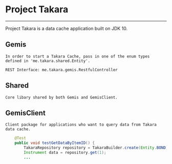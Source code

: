# Project Takara
- - - - 

Project Takara is a data cache application built on JDK 10.

## Gemis ##

    In order to start a Takara Cache, pass in one of the enum types defined in 'me.takara.shared.Entity'.
    
    REST Interface: me.takara.gemis.RestfulController

## Shared ##
    
    Core libary shared by both Gemis and GemisClient. 

## GemisClient ##

    Client package for applications who want to query data from Takara data cache.  

```java
    @Test
    public void testGetDataByItemID() {
        TakaraRepository repository = TakaraBuilder.create(Entity.BOND);
        Instrument data = repository.get(1);
        ...
    

